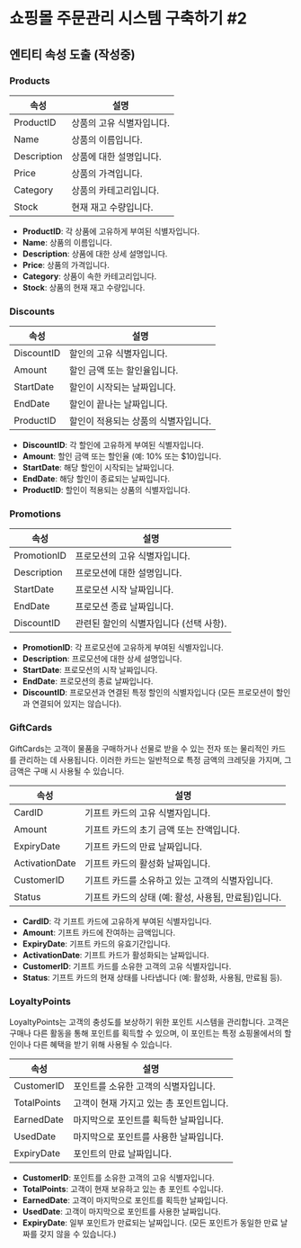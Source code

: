 # 쇼핑몰 주문관리 시스템 구축하기 #2


## 엔티티 속성 도출 (작성중)

### Products

| 속성        | 설명                      |
| ----------- | ------------------------- |
| ProductID   | 상품의 고유 식별자입니다. |
| Name        | 상품의 이름입니다.        |
| Description | 상품에 대한 설명입니다.   |
| Price       | 상품의 가격입니다.        |
| Category    | 상품의 카테고리입니다.    |
| Stock       | 현재 재고 수량입니다.     |
- **ProductID**: 각 상품에 고유하게 부여된 식별자입니다.
- **Name**: 상품의 이름입니다.
- **Description**: 상품에 대한 상세 설명입니다.
- **Price**: 상품의 가격입니다.
- **Category**: 상품이 속한 카테고리입니다.
- **Stock**: 상품의 현재 재고 수량입니다.

### Discounts

| 속성       | 설명                                 |
| ---------- | ------------------------------------ |
| DiscountID | 할인의 고유 식별자입니다.            |
| Amount     | 할인 금액 또는 할인율입니다.         |
| StartDate  | 할인이 시작되는 날짜입니다.          |
| EndDate    | 할인이 끝나는 날짜입니다.            |
| ProductID  | 할인이 적용되는 상품의 식별자입니다. |
- **DiscountID**: 각 할인에 고유하게 부여된 식별자입니다.
- **Amount**: 할인 금액 또는 할인율 (예: 10% 또는 $10)입니다.
- **StartDate**: 해당 할인이 시작되는 날짜입니다.
- **EndDate**: 해당 할인이 종료되는 날짜입니다.
- **ProductID**: 할인이 적용되는 상품의 식별자입니다.

### Promotions

| 속성        | 설명                                    |
| ----------- | --------------------------------------- |
| PromotionID | 프로모션의 고유 식별자입니다.           |
| Description | 프로모션에 대한 설명입니다.             |
| StartDate   | 프로모션 시작 날짜입니다.               |
| EndDate     | 프로모션 종료 날짜입니다.               |
| DiscountID  | 관련된 할인의 식별자입니다 (선택 사항). |
- **PromotionID**: 각 프로모션에 고유하게 부여된 식별자입니다.
- **Description**: 프로모션에 대한 상세 설명입니다.
- **StartDate**: 프로모션의 시작 날짜입니다.
- **EndDate**: 프로모션의 종료 날짜입니다.
- **DiscountID**: 프로모션과 연결된 특정 할인의 식별자입니다 (모든 프로모션이 할인과 연결되어 있지는 않습니다).

### GiftCards

GiftCards는 고객이 물품을 구매하거나 선물로 받을 수 있는 전자 또는 물리적인 카드를 관리하는 데 사용됩니다.
이러한 카드는 일반적으로 특정 금액의 크레딧을 가지며, 그 금액은 구매 시 사용될 수 있습니다.

| 속성           | 설명                                                 |
| -------------- | ---------------------------------------------------- |
| CardID         | 기프트 카드의 고유 식별자입니다.                     |
| Amount         | 기프트 카드의 초기 금액 또는 잔액입니다.             |
| ExpiryDate     | 기프트 카드의 만료 날짜입니다.                       |
| ActivationDate | 기프트 카드의 활성화 날짜입니다.                     |
| CustomerID     | 기프트 카드를 소유하고 있는 고객의 식별자입니다.     |
| Status         | 기프트 카드의 상태 (예: 활성, 사용됨, 만료됨)입니다. |
- **CardID**: 각 기프트 카드에 고유하게 부여된 식별자입니다.
- **Amount**: 기프트 카드에 잔여하는 금액입니다.
- **ExpiryDate**: 기프트 카드의 유효기간입니다.
- **ActivationDate**: 기프트 카드가 활성화되는 날짜입니다.
- **CustomerID**: 기프트 카드를 소유한 고객의 고유 식별자입니다.
- **Status**: 기프트 카드의 현재 상태를 나타냅니다 (예: 활성화, 사용됨, 만료됨 등).

### LoyaltyPoints

LoyaltyPoints는 고객의 충성도를 보상하기 위한 포인트 시스템을 관리합니다.
고객은 구매나 다른 활동을 통해 포인트를 획득할 수 있으며,
이 포인트는 특정 쇼핑몰에서의 할인이나 다른 혜택을 받기 위해 사용될 수 있습니다.

| 속성        | 설명                                     |
| ----------- | ---------------------------------------- |
| CustomerID  | 포인트를 소유한 고객의 식별자입니다.     |
| TotalPoints | 고객이 현재 가지고 있는 총 포인트입니다. |
| EarnedDate  | 마지막으로 포인트를 획득한 날짜입니다.   |
| UsedDate    | 마지막으로 포인트를 사용한 날짜입니다.   |
| ExpiryDate  | 포인트의 만료 날짜입니다.                |
- **CustomerID**: 포인트를 소유한 고객의 고유 식별자입니다.
- **TotalPoints**: 고객이 현재 보유하고 있는 총 포인트 수입니다.
- **EarnedDate**: 고객이 마지막으로 포인트를 획득한 날짜입니다.
- **UsedDate**: 고객이 마지막으로 포인트를 사용한 날짜입니다.
- **ExpiryDate**: 일부 포인트가 만료되는 날짜입니다. (모든 포인트가 동일한 만료 날짜를 갖지 않을 수 있습니다.)

